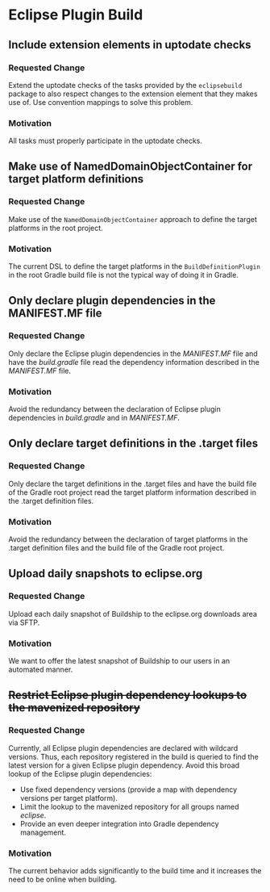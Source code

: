 # Eclipse Plugin Build

## Include extension elements in uptodate checks

### Requested Change

Extend the uptodate checks of the tasks provided by the `eclipsebuild` package to also respect changes to
the extension element that they makes use of. Use convention mappings to solve this problem.

### Motivation

All tasks must properly participate in the uptodate checks.


## Make use of NamedDomainObjectContainer for target platform definitions

### Requested Change

Make use of the `NamedDomainObjectContainer` approach to define the target platforms in the root project.

### Motivation

The current DSL to define the target platforms in the `BuildDefinitionPlugin` in the root Gradle build file
is not the typical way of doing it in Gradle.


## Only declare plugin dependencies in the MANIFEST.MF file

### Requested Change

Only declare the Eclipse plugin dependencies in the _MANIFEST.MF_ file and have the _build.gradle_ file read
the dependency information described in the _MANIFEST.MF_ file.

### Motivation

Avoid the redundancy between the declaration of Eclipse plugin dependencies in _build.gradle_ and in _MANIFEST.MF_.


## Only declare target definitions in the .target files

### Requested Change

Only declare the target definitions in the .target files and have the build file of the Gradle root project read
the target platform information described in the .target definition files.

### Motivation

Avoid the redundancy between the declaration of target platforms in the .target definition files and the build
file of the Gradle root project.


## Upload daily snapshots to eclipse.org

### Requested Change

Upload each daily snapshot of Buildship to the eclipse.org downloads area via SFTP.

### Motivation

We want to offer the latest snapshot of Buildship to our users in an automated manner.


## ~~Restrict Eclipse plugin dependency lookups to the mavenized repository~~

### Requested Change

Currently, all Eclipse plugin dependencies are declared with wildcard versions. Thus, each repository registered in
the build is queried to find the latest version for a given Eclipse plugin dependency. Avoid this broad lookup of
the Eclipse plugin dependencies:

 * Use fixed dependency versions (provide a map with dependency versions per target platform).
 * Limit the lookup to the mavenized repository for all groups named _eclipse_.
 * Provide an even deeper integration into Gradle dependency management.

### Motivation

The current behavior adds significantly to the build time and it increases the need to be online when building.
